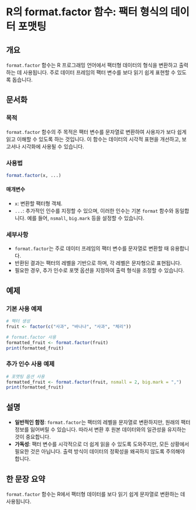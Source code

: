 <!--
Meta Description: # R의 format.factor 함수: 팩터 형식의 데이터 포맷팅 ## 개요 `format.factor` 함수는 R 프로그래밍 언어에서 팩터형 데이터의 형식을 변환하고 출력하는 데 사용됩니다. 주로 데이터 프레임의 팩터 변수를 보다 읽기 쉽게 표현할 수 있도록 돕습니...
Meta Keywords: format, factor, 변수를, 문자열로, 있습니다
-->

# R의 format.factor 함수: 팩터 형식의 데이터 포맷팅

## 개요
`format.factor` 함수는 R 프로그래밍 언어에서 팩터형 데이터의 형식을 변환하고 출력하는 데 사용됩니다. 주로 데이터 프레임의 팩터 변수를 보다 읽기 쉽게 표현할 수 있도록 돕습니다.

## 문서화
### 목적
`format.factor` 함수의 주 목적은 팩터 변수를 문자열로 변환하여 사용자가 보다 쉽게 읽고 이해할 수 있도록 하는 것입니다. 이 함수는 데이터의 시각적 표현을 개선하고, 보고서나 시각화에 사용될 수 있습니다.

### 사용법
```R
format.factor(x, ...)
```

#### 매개변수
- `x`: 변환할 팩터형 객체.
- `...`: 추가적인 인수를 지정할 수 있으며, 이러한 인수는 기본 `format` 함수와 동일합니다. 예를 들어, `nsmall`, `big.mark` 등을 설정할 수 있습니다.

### 세부사항
- `format.factor`는 주로 데이터 프레임의 팩터 변수를 문자열로 변환할 때 유용합니다. 
- 반환된 결과는 팩터의 레벨을 기반으로 하며, 각 레벨은 문자형으로 표현됩니다.
- 필요한 경우, 추가 인수로 포맷 옵션을 지정하여 출력 형식을 조정할 수 있습니다.

## 예제
### 기본 사용 예제
```R
# 팩터 생성
fruit <- factor(c("사과", "바나나", "사과", "체리"))

# format.factor 사용
formatted_fruit <- format.factor(fruit)
print(formatted_fruit)
```

### 추가 인수 사용 예제
```R
# 포맷팅 옵션 사용
formatted_fruit <- format.factor(fruit, nsmall = 2, big.mark = ",")
print(formatted_fruit)
```

## 설명
- **일반적인 함정**: `format.factor`는 팩터의 레벨을 문자열로 변환하지만, 원래의 팩터 정보를 잃어버릴 수 있습니다. 따라서 변환 후 원본 데이터와의 일관성을 유지하는 것이 중요합니다.
- **가독성**: 팩터 변수를 시각적으로 더 쉽게 읽을 수 있도록 도와주지만, 모든 상황에서 필요한 것은 아닙니다. 출력 방식이 데이터의 정확성을 왜곡하지 않도록 주의해야 합니다.

## 한 문장 요약
`format.factor` 함수는 R에서 팩터형 데이터를 보다 읽기 쉽게 문자열로 변환하는 데 사용됩니다.